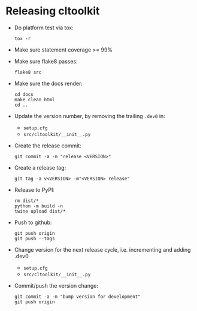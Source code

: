 
# Releasing cltoolkit

- Do platform test via tox:
  ```shell
  tox -r
  ```

- Make sure statement coverage >= 99%
- Make sure flake8 passes:
  ```shell
  flake8 src
  ```

- Make sure the docs render:
  ```shell
  cd docs
  make clean html
  cd ..
  ```

- Update the version number, by removing the trailing `.dev0` in:
  - `setup.cfg`
  - `src/cltoolkit/__init__.py`

- Create the release commit:
  ```shell
  git commit -a -m "release <VERSION>"
  ```

- Create a release tag:
  ```shell
  git tag -a v<VERSION> -m"<VERSION> release"
  ```

- Release to PyPI:
  ```shell
  rm dist/*
  python -m build -n
  twine upload dist/*
  ```

- Push to github:
  ```shell
  git push origin
  git push --tags
  ```

- Change version for the next release cycle, i.e. incrementing and adding .dev0
  - `setup.cfg`
  - `src/cltoolkit/__init__.py`

- Commit/push the version change:
  ```shell
  git commit -a -m "bump version for development"
  git push origin
  ```
